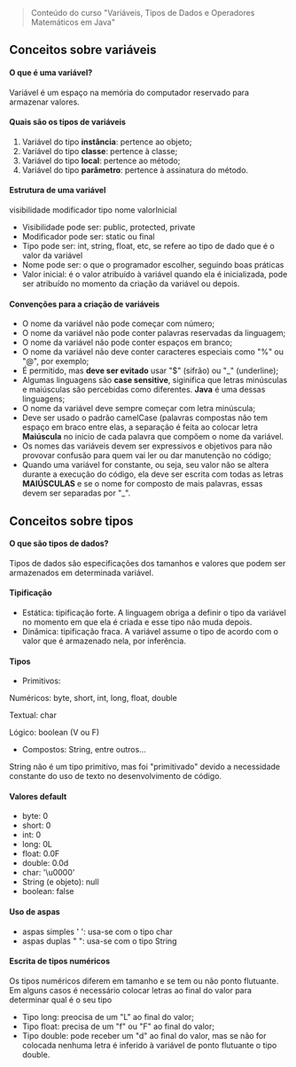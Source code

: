 > Conteúdo do curso "Variáveis, Tipos de Dados e Operadores Matemáticos em Java"

## Conceitos sobre variáveis

#### O que é uma variável?

Variável é um espaço na memória do computador reservado para armazenar valores.

#### Quais são os tipos de variáveis

1. Variável do tipo **instância**: pertence ao objeto;
2. Variável do tipo **classe**: pertence à classe;
3. Variável do tipo **local**: pertence ao método;
4. Variável do tipo **parâmetro**: pertence à assinatura do método.

#### Estrutura de uma variável

visibilidade modificador tipo nome valorInicial

- Visibilidade pode ser: public, protected, private
- Modificador pode ser: static ou final
- Tipo pode ser: int, string, float, etc, se refere ao tipo de dado que é o valor da variável 
- Nome pode ser: o que o programador escolher, seguindo boas práticas
- Valor inicial: é o valor atribuído à variável quando ela é inicializada, pode ser atribuído no momento da criação da variável ou depois.

#### Convenções para a criação de variáveis
- O nome da variável não pode começar com número;
- O nome da variável não pode conter palavras reservadas da linguagem;
- O nome da variável não pode conter espaços em branco;
- O nome da variável não deve conter caracteres especiais como "%" ou "@", por exemplo;
- É permitido, mas **deve ser evitado** usar "$" (sifrão) ou "_" (underline);
- Algumas linguagens são **case sensitive**, siginifica que letras minúsculas e maiúsculas são percebidas como diferentes. **Java** é uma dessas linguagens;
- O nome da variável deve sempre começar com letra minúscula;
- Deve ser usado o padrão camelCase (palavras compostas não tem espaço em braco entre elas, a separação é feita ao colocar letra **Maiúscula** no inicio de cada palavra que compõem o nome da variável.
- Os nomes das variáveis devem ser expressivos e objetivos para não provovar confusão para quem vai ler ou dar manutenção no código;
- Quando uma variável for constante, ou seja, seu valor não se altera durante a execução do código, ela deve ser escrita com todas as letras **MAIÚSCULAS** e se o nome for composto de mais palavras, essas devem ser separadas por "_".


## Conceitos sobre tipos

#### O que são tipos de dados?

Tipos de dados são especificações dos tamanhos e valores que podem ser armazenados em determinada variável.

#### Tipificação
- Estática: tipificação forte. A linguagem obriga a definir o tipo da variável no momento em que ela é criada e esse tipo não muda depois.
- Dinâmica: tipificação fraca. A variável assume o tipo de acordo com o valor que é armazenado nela, por inferência.

#### Tipos
- Primitivos: 

Numéricos: byte, short, int, long, float, double

Textual: char

Lógico: boolean (V ou F)

- Compostos: String, entre outros...

String não é um tipo primitivo, mas foi "primitivado" devido a necessidade constante do uso de texto no desenvolvimento de código.

#### Valores default
- byte: 0
- short: 0
- int: 0
- long: 0L
- float: 0.0F
- double: 0.0d
- char: '\u0000'
- String (e objeto): null
- boolean: false

#### Uso de aspas
- aspas simples ' ': usa-se com o tipo char
- aspas duplas " ": usa-se com o tipo String

#### Escrita de tipos numéricos
Os tipos numéricos diferem em tamanho e se tem ou não ponto flutuante. Em alguns casos é necessário colocar letras ao final do valor para determinar qual é o seu tipo
- Tipo long: preocisa de um "L" ao final do valor;
- Tipo float: precisa de um "f" ou "F" ao final do valor;
- Tipo double: pode receber um "d" ao final do valor, mas se não for colocada nenhuma letra é inferido à variável de ponto flutuante o tipo double.
 